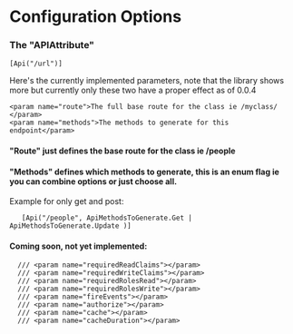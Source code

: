 # Configuration Options

### The "APIAttribute"

```
[Api("/url")]
```

Here's the currently implemented parameters, note that the library shows more but currently only these two have a proper effect as of 0.0.4

```
<param name="route">The full base route for the class ie /myclass/ </param>
<param name="methods">The methods to generate for this endpoint</param>
```

#### "Route" just defines the base route for the class ie /people

#### "Methods" defines which methods to generate, this is an enum flag ie you can combine options or just choose all.&#x20;

Example for only get and post:

```
   [Api("/people", ApiMethodsToGenerate.Get | ApiMethodsToGenerate.Update )]
```

#### Coming soon, not yet implemented:

```
  /// <param name="requiredReadClaims"></param>
  /// <param name="requiredWriteClaims"></param>
  /// <param name="requiredRolesRead"></param>
  /// <param name="requiredRolesWrite"></param>
  /// <param name="fireEvents"></param>
  /// <param name="authorize"></param>
  /// <param name="cache"></param>
  /// <param name="cacheDuration"></param>
```

#### &#x20;
